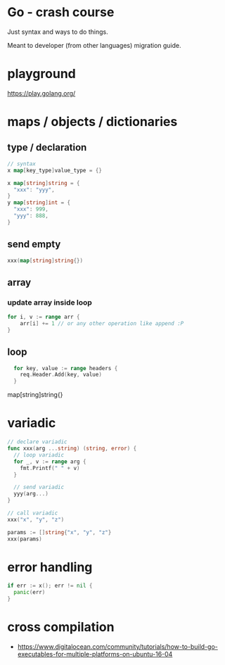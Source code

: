 # Go - crash course

Just syntax and ways to do things.

Meant to developer (from other languages) migration guide.

# playground

https://play.golang.org/

# maps / objects / dictionaries

## type / declaration

```go
// syntax
x map[key_type]value_type = {}

x map[string]string = {
  "xxx": "yyy",
}
y map[string]int = {
  "xxx": 999,
  "yyy": 888,
}
```
## send empty

```go
xxx(map[string]string{})
```

## array

### update array inside loop
````go
for i, v := range arr {
    arr[i] += 1 // or any other operation like append :P
}
````

## loop

```go
  for key, value := range headers {
    req.Header.Add(key, value)
  }
```

map[string]string{}

# variadic

```go
// declare variadic
func xxx(arg ...string) (string, error) {
  // loop variadic
  for _, v := range arg {
    fmt.Printf(" " + v)
  }

  // send variadic
  yyy(arg...)
}

// call variadic
xxx("x", "y", "z")

params := []string{"x", "y", "z"}
xxx(params)
```

# error handling

```go
if err := x(); err != nil {
  panic(err)
}
```

# cross compilation

* https://www.digitalocean.com/community/tutorials/how-to-build-go-executables-for-multiple-platforms-on-ubuntu-16-04
